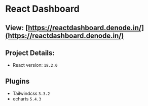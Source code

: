 # React Dashboard

## View: [https://reactdashboard.denode.in/](https://reactdashboard.denode.in/)

## Project Details:
- React version: `18.2.0`

## Plugins
- Tailwindcss `3.3.2`
- echarts `5.4.3`